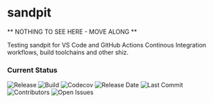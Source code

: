 sandpit
=======

** NOTHING TO SEE HERE - MOVE ALONG **

Testing sandpit for VS Code and GitHub Actions Continous Integration workflows,
build toolchains and other shiz.

### Current Status

![Release](https://img.shields.io/github/v/release/semuadmin/sandpit?include_prereleases)
![Build](https://img.shields.io/github/actions/workflow/status/semuadmin/sandpit/main.yml)
![Codecov](https://img.shields.io/codecov/c/github/semuadmin/sandpit)
![Release Date](https://img.shields.io/github/release-date-pre/semuadmin/sandpit)
![Last Commit](https://img.shields.io/github/last-commit/semuadmin/sandpit)
![Contributors](https://img.shields.io/github/contributors/semuadmin/sandpit.svg)
![Open Issues](https://img.shields.io/github/issues-raw/semuadmin/sandpit)

